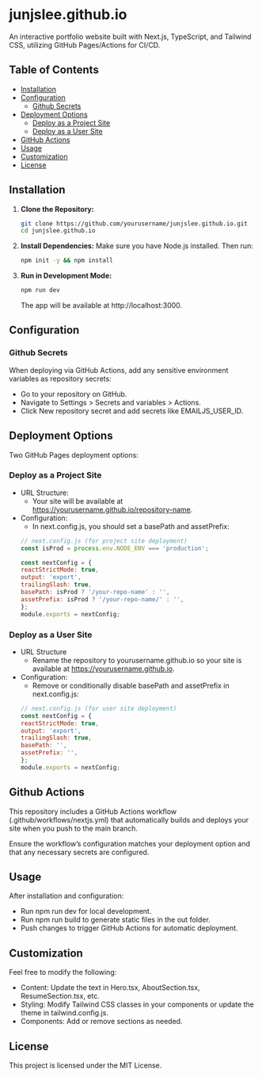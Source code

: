 # junjslee.github.io

An interactive portfolio website built with Next.js, TypeScript, and Tailwind CSS, utilizing GitHub Pages/Actions for CI/CD.


## Table of Contents
- [Installation](#installation)
- [Configuration](#configuration)
  - [Github Secrets](#github-secrets)
- [Deployment Options](#deployment-options)
  - [Deploy as a Project Site](#deploy-as-a-project-site)
  - [Deploy as a User Site](#deploy-as-a-user-site)
- [GitHub Actions](#github-actions)
- [Usage](#usage)
- [Customization](#customization)
- [License](#license)

## Installation
1. **Clone the Repository:**

   ```bash
   git clone https://github.com/yourusername/junjslee.github.io.git
   cd junjslee.github.io
   ```
2. **Install Dependencies:**
   Make sure you have Node.js installed. Then run:
   ```bash
   npm init -y && npm install
   ```
3. **Run in Development Mode:**
   ```bash
   npm run dev
   ```
   The app will be available at http://localhost:3000.

## Configuration
### Github Secrets
When deploying via GitHub Actions, add any sensitive environment variables as repository secrets:
- Go to your repository on GitHub.
- Navigate to Settings > Secrets and variables > Actions.
- Click New repository secret and add secrets like EMAILJS_USER_ID.

## Deployment Options
Two GitHub Pages deployment options:
### Deploy as a Project Site
- URL Structure:
   - Your site will be available at https://yourusername.github.io/repository-name.
- Configuration:
   - In next.config.js, you should set a basePath and assetPrefix:
   ```js
   // next.config.js (for project site deployment)
   const isProd = process.env.NODE_ENV === 'production';

   const nextConfig = {
   reactStrictMode: true,
   output: 'export',
   trailingSlash: true,
   basePath: isProd ? '/your-repo-name' : '',
   assetPrefix: isProd ? '/your-repo-name/' : '',
   };
   module.exports = nextConfig;
   ```
### Deploy as a User Site
- URL Structure
   - Rename the repository to yourusername.github.io so your site is available at https://yourusername.github.io.
- Configuration:
   - Remove or conditionally disable basePath and assetPrefix in next.config.js:
   ```js
   // next.config.js (for user site deployment)
   const nextConfig = {
   reactStrictMode: true,
   output: 'export',
   trailingSlash: true,
   basePath: '',
   assetPrefix: '',
   };
   module.exports = nextConfig;
   ```
## Github Actions
This repository includes a GitHub Actions workflow (.github/workflows/nextjs.yml) that automatically builds and deploys your site when you push to the main branch.

Ensure the workflow’s configuration matches your deployment option and that any necessary secrets are configured.

## Usage
After installation and configuration:
- Run npm run dev for local development.
- Run npm run build to generate static files in the out folder.
- Push changes to trigger GitHub Actions for automatic deployment.

## Customization
Feel free to modify the following:
- Content: Update the text in Hero.tsx, AboutSection.tsx, ResumeSection.tsx, etc.
- Styling: Modify Tailwind CSS classes in your components or update the theme in tailwind.config.js.
- Components: Add or remove sections as needed.

## License
This project is licensed under the MIT License.




